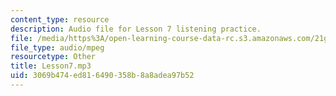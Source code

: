 ```yaml
---
content_type: resource
description: Audio file for Lesson 7 listening practice.
file: /media/https%3A/open-learning-course-data-rc.s3.amazonaws.com/21g-110-chinese-iv-streamlined-spring-2004/3069b474ed816490358b8a8adea97b52_Lesson7.mp3
file_type: audio/mpeg
resourcetype: Other
title: Lesson7.mp3
uid: 3069b474-ed81-6490-358b-8a8adea97b52
---
```

